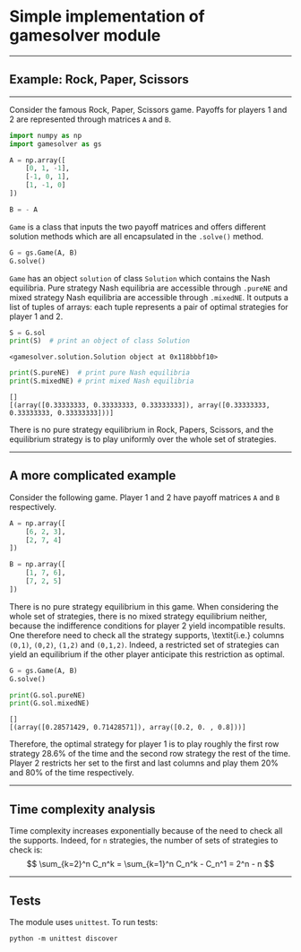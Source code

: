 # Simple implementation of gamesolver module
---
## Example: Rock, Paper, Scissors
---

Consider the famous Rock, Paper, Scissors game. Payoffs for players 1 and 2 are represented through matrices `A` and `B`.


```python
import numpy as np
import gamesolver as gs

A = np.array([
    [0, 1, -1],
    [-1, 0, 1],
    [1, -1, 0]
])

B = - A
```

`Game` is a class that inputs the two payoff matrices and offers different solution methods which are all encapsulated in the `.solve()` method.


```python
G = gs.Game(A, B)
G.solve()
```

`Game` has an object `solution` of class `Solution` which contains the Nash equilibria. Pure strategy Nash equilibria are accessible through `.pureNE` and mixed strategy Nash equilibria are accessible through `.mixedNE`. It outputs a list of tuples of arrays: each tuple represents a pair of optimal strategies for player 1 and 2.


```python
S = G.sol
print(S)  # print an object of class Solution
```

    <gamesolver.solution.Solution object at 0x118bbbf10>



```python
print(S.pureNE)  # print pure Nash equilibria
print(S.mixedNE) # print mixed Nash equilibria
```

    []
    [(array([0.33333333, 0.33333333, 0.33333333]), array([0.33333333, 0.33333333, 0.33333333]))]


There is no pure strategy equilibrium in Rock, Papers, Scissors, and the equilibrium strategy is to play uniformly over the whole set of strategies.

---
## A more complicated example

Consider the following game. Player 1 and 2 have payoff matrices `A` and `B` respectively.


```python
A = np.array([
    [6, 2, 3],
    [2, 7, 4]
])

B = np.array([
    [1, 7, 6],
    [7, 2, 5]
])
```

There is no pure strategy equilibrium in this game. When considering the whole set of strategies, there is no mixed strategy equilibrium neither, because the indifference conditions for player 2 yield incompatible results. One therefore need to check all the strategy supports, \textit{i.e.} columns `(0,1)`, `(0,2)`, `(1,2)` and `(0,1,2)`. Indeed, a restricted set of strategies can yield an equilibrium if the other player anticipate this restriction as optimal.


```python
G = gs.Game(A, B)
G.solve()

print(G.sol.pureNE)
print(G.sol.mixedNE)
```

    []
    [(array([0.28571429, 0.71428571]), array([0.2, 0. , 0.8]))]


Therefore, the optimal strategy for player 1 is to play roughly the first row strategy 28.6% of the time and the second row strategy the rest of the time. Player 2 restricts her set to the first and last columns and play them 20% and 80% of the time respectively.

---
## Time complexity analysis

Time complexity increases exponentially because of the need to check all the supports. Indeed, for `n` strategies, the number of sets of strategies to check is:
$$ \sum_{k=2}^n C_n^k = \sum_{k=1}^n C_n^k - C_n^1 = 2^n - n $$

---
## Tests

The module uses `unittest`. To run tests:

`python -m unittest discover`

